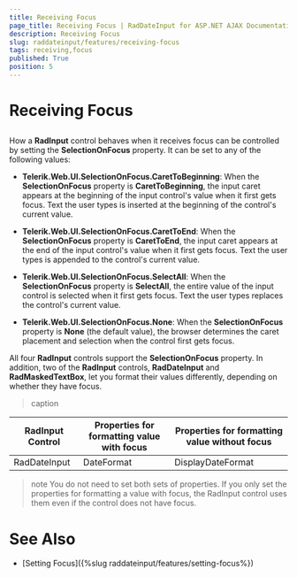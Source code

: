 ```yaml
---
title: Receiving Focus
page_title: Receiving Focus | RadDateInput for ASP.NET AJAX Documentation
description: Receiving Focus
slug: raddateinput/features/receiving-focus
tags: receiving,focus
published: True
position: 5
---
```


# Receiving Focus



## 

How a **RadInput** control behaves when it receives focus can be controlled by setting the **SelectionOnFocus** property. It can be set to any of the following values:

* **Telerik.Web.UI.SelectionOnFocus.CaretToBeginning**: When the **SelectionOnFocus** property is **CaretToBeginning**, the input caret appears at the beginning of the input control's value when it first gets focus. Text the user types is inserted at the beginning of the control's current value.

* **Telerik.Web.UI.SelectionOnFocus.CaretToEnd**: When the **SelectionOnFocus** property is **CaretToEnd**, the input caret appears at the end of the input control's value when it first gets focus. Text the user types is appended to the control's current value.

* **Telerik.Web.UI.SelectionOnFocus.SelectAll**: When the **SelectionOnFocus** property is **SelectAll**, the entire value of the input control is selected when it first gets focus. Text the user types replaces the control's current value.

* **Telerik.Web.UI.SelectionOnFocus.None**: When the **SelectionOnFocus** property is **None** (the default value), the browser determines the caret placement and selection when the control first gets focus.

All four **RadInput** controls support the **SelectionOnFocus** property. In addition, two of the **RadInput** controls, **RadDateInput** and **RadMaskedTextBox**, let you format their values differently, depending on whether they have focus.


>caption  

| RadInput Control | Properties for formatting value with focus | Properties for formatting value without focus |
| ------ | ------ | ------ |
|RadDateInput|DateFormat|DisplayDateFormat|


>note You do not need to set both sets of properties. If you only set the properties for formatting a value with focus, the RadInput control uses them even if the control does not have focus.
>


# See Also

 * [Setting Focus]({%slug raddateinput/features/setting-focus%})

